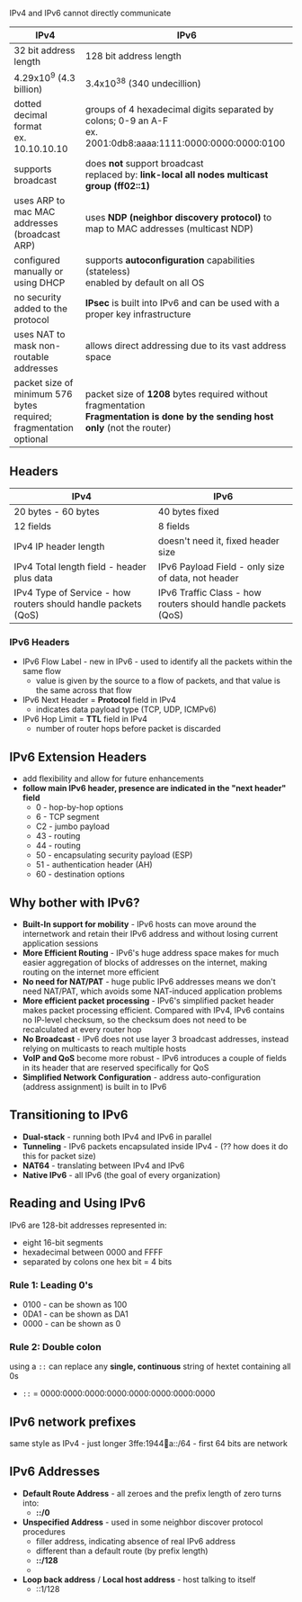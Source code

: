 IPv4 and IPv6 cannot directly communicate

| IPv4 | IPv6 |
| ---- | ---- |
| 32 bit address length | 128 bit address length |
| 4.29x10<sup>9</sup> (4.3 billion) | 3.4x10<sup>38</sup> (340 undecillion) |
| dotted decimal format<br>ex. 10.10.10.10 | groups of 4 hexadecimal digits separated by colons; 0-9 an A-F<br>ex. 2001:0db8:aaaa:1111:0000:0000:0000:0100 |
| supports broadcast | does **not** support broadcast<br>replaced by: **link-local all nodes multicast group (ff02::1)** |
| uses ARP to mac MAC addresses (broadcast ARP) | uses **NDP (neighbor discovery protocol)** to map to MAC addresses (multicast NDP) |
| configured manually or using DHCP | supports **autoconfiguration** capabilities (stateless)<br>enabled by default on all OS |
| no security added to the protocol | **IPsec** is built into IPv6 and can be used with a proper key infrastructure |
| uses NAT to mask non-routable addresses | allows direct addressing due to its vast address space |
| packet size of minimum 576 bytes required; <br>fragmentation optional | packet size of **1208** bytes required without fragmentation<br>**Fragmentation is done by the sending host only** (not the router) |

## Headers
| IPv4 | IPv6 |
| ---- | ---- |
| 20 bytes - 60 bytes | 40 bytes fixed |
| 12 fields | 8 fields |
| IPv4 IP header length | doesn't need it, fixed header size |
| IPv4 Total length field - header plus data | IPv6 Payload Field - only size of data, not header |
| IPv4 Type of Service - how routers should handle packets (QoS) | IPv6 Traffic Class - how routers should handle packets (QoS) |
### IPv6 Headers
- IPv6 Flow Label - new in IPv6 - used to identify all the packets within the same flow
	- value is given by the source to a flow of packets, and that value is the same across that flow
- IPv6 Next Header = **Protocol** field in IPv4
	- indicates data payload type (TCP, UDP, ICMPv6)
- IPv6 Hop Limit = **TTL** field in IPv4
	- number of router hops before packet is discarded
## IPv6 Extension Headers
- add flexibility and allow for future enhancements
- **follow main IPv6 header, presence are indicated in the "next header" field**
	- 0 - hop-by-hop options
	- 6 - TCP segment
	- C2 - jumbo payload
	- 43 - routing
	- 44 - routing
	- 50 - encapsulating security payload (ESP)
	- 51 - authentication header (AH)
	- 60 - destination options
## Why bother with IPv6?
- **Built-In support for mobility** - IPv6 hosts can move around the internetwork and retain their IPv6 address and without losing current application sessions
- **More Efficient Routing** - IPv6's huge address space makes for much easier aggregation of blocks of addresses on the internet, making routing on the internet more efficient
- **No need for NAT/PAT** - huge public IPv6 addresses means we don't need NAT/PAT, which avoids some NAT-induced application problems
- **More efficient packet processing** - IPv6's simplified packet header makes packet processing efficient. Compared with IPv4, IPv6 contains no IP-level checksum, so the checksum does not need to be recalculated at every router hop
- **No Broadcast** - IPv6 does not use layer 3 broadcast addresses, instead relying on multicasts to reach multiple hosts
- **VoIP and QoS** become more robust - IPv6 introduces a couple of fields in its header that are reserved specifically for QoS
- **Simplified Network Configuration** - address auto-configuration (address assignment) is built in to IPv6

## Transitioning to IPv6
- **Dual-stack** - running both IPv4 and IPv6 in parallel
- **Tunneling** - IPv6 packets encapsulated inside IPv4 - (?? how does it do this for packet size)
- **NAT64** - translating between IPv4 and IPv6
- **Native IPv6** - all IPv6 (the goal of every organization)

## Reading and Using IPv6
IPv6 are 128-bit addresses represented in:
- eight 16-bit segments
- hexadecimal between 0000 and FFFF
- separated by colons
one hex bit = 4 bits
### Rule 1: Leading 0's
- 0100 - can be shown as 100
- 0DA1 - can be shown as DA1
- 0000 - can be shown as 0
### Rule 2: Double colon
using a `::` can replace any **single, continuous** string of hextet containing all 0s
- `::` = 0000:0000:0000:0000:0000:0000:0000:0000
## IPv6 network prefixes
same style as IPv4 - just longer 
	3ffe:1944:100:a::/64 - first 64 bits are network 
## IPv6 Addresses
- **Default Route Address** - all zeroes and the prefix length of zero turns into:
	- **::/0**
- **Unspecified Address** - used in some neighbor discover protocol procedures
	- filler address, indicating absence of real IPv6 address
	- different than a default route (by prefix length)
	- **::/128**
	-
- **Loop back address** / **Local host address** - host talking to itself
	- ::1/128
